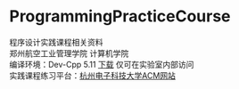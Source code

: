 ﻿# ProgrammingPracticeCourse
程序设计实践课程相关资料 </br>
郑州航空工业管理学院 计算机学院 </br>
编译环境：Dev-Cpp 5.11 
<a href="http://202.196.166.180/downloads/%E5%AE%9E%E9%AA%8C%E8%BD%AF%E4%BB%B6/%E7%BC%96%E7%A8%8B%E5%BC%80%E5%8F%91/C/Dev-Cpp.rar
" target="_blank" >下载</a> 仅可在实验室内部访问 </br>
实践课程练习平台：<a href="http://acm.hdu.edu.cn" target="_blank">杭州电子科技大学ACM网站</a>

